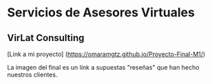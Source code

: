 # Servicios de Asesores Virtuales
## VirLat Consulting
[Link a mi proyecto] (https://omaramgtz.github.io/Proyecto-Final-M1/)

La imagen del final es un link a supuestas "reseñas" que han hecho nuestros clientes.
